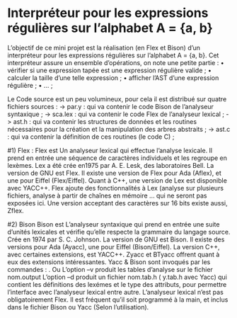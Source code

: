 # Interpréteur pour les expressions régulières sur l’alphabet A = {a, b}
L’objectif de ce mini projet est la réalisation (en Flex et Bison) d’un interpréteur pour les expressions régulières sur l’alphabet A = {a, b}. Cet interpréteur assure un ensemble d’opérations, on note une petite partie :
• vérifier si une expression tapée est une expression régulière valide ;
• calculer la taille d’une telle expression ;
• afficher l’AST d’une expression régulière ;
• ... ;

Le Code source est un peu volumineux, pour cela il est distribué sur quatre fichiers
sources :
-> par.y : qui va contenir le code Bison de l’analyseur syntaxique ;
-> sca.lex : qui va contenir le code Flex de l’analyseur lexical ;
-> ast.h : qui va contenir les structures de données et les routines nécessaires pour la création et la manipulation des arbres abstraits ;
-> ast.c : qui va contenir la définition de ces routines (le code C) ;

#1) Flex :
Flex est Un analyseur lexical qui effectue l’analyse lexicale. Il prend en entrée une
séquence de caractères individuels et les regroupe en lexèmes. Lex a été crée en1975 par
A. E. Lesk, des laboratoires Bell. La version de GNU est Flex. Il existe une version de Flex
pour Ada (Aflex), et une pour Eiffel (Flex/Eiffel). Quant à C++, une version de Lex est
disponible avec YACC++.
Flex ajoute des fonctionnalités à Lex (analyse sur plusieurs fichiers, analyse à partir
de chaînes en mémoire ... qui ne seront pas exposées ici. Une version acceptant des
caractères sur 16 bits existe aussi, Zflex.

#2) Bison
Bison est L’analyseur syntaxique qui prend en entrée une suite d’unités lexicales et
vérifie qu’elle respecte la grammaire du langage source. Crée en 1974 par S. C. Johnson.
La version de GNU est Bison. Il existe des versions pour Ada (Ayacc), une pour Eiffel
(Bison/Eiffel). La version C++, avec certaines extensions, est YACC++. Zyacc et BTyacc
offrent quant à eux des extensions intéressantes.
Yacc & Bison sont invoqués par les commandes :
. Ou
L’option –v produit les tables d’analyse sur le fichier nom.output L’option –d produit
un fichier nom.tab.h ( y.tab.h avec Yacc) qui contient les définitions des lexémes et le type
des attributs, pour permettre l’interface avec l’analyseur lexical entre autre.
L’analyseur lexical n’est pas obligatoirement Flex. Il est fréquent qu’il soit
programmé à la main, et inclus dans le fichier Bison ou Yacc (Selon l’utilisation).
